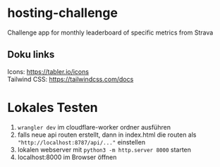 # hosting-challenge
Challenge app for monthly leaderboard of specific metrics from Strava

## Doku links
Icons: https://tabler.io/icons<br>
Tailwind CSS: https://tailwindcss.com/docs

# Lokales Testen
1. ```wrangler dev``` im cloudflare-worker ordner ausführen
2. falls neue api routen erstellt, dann in index.html die routen als ```"http://localhost:8787/api/..."``` einstellen
3. lokalen webserver mit ```python3 -m http.server 8000``` starten
4. localhost:8000 im Browser öffnen
